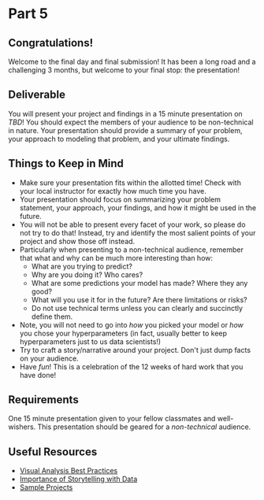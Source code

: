 # Part 5

## Congratulations!

Welcome to the final day and final submission! It has been a long road and a challenging 3 months, but welcome to your final stop: the presentation!

## Deliverable

You will present your project and findings in a 15 minute presentation on _TBD_! You should expect the members of your audience to be non-technical in nature. Your presentation should provide a summary of your problem, your approach to modeling that problem, and your ultimate findings. 

## Things to Keep in Mind

- Make sure your presentation fits within the allotted time!  Check with your local instructor for exactly how much time you have.
- Your presentation should focus on summarizing your problem statement, your approach, your findings, and how it might be used in the future.
- You will not be able to present every facet of your work, so please do not try to do that! Instead, try and identify the most salient points of your project and show those off instead.
- Particularly when presenting to a non-technical audience, remember that what and why can be much more interesting than how:
  - What are you trying to predict?
  - Why are you doing it?  Who cares?
  - What are some predictions your model has made?  Where they any good?
  - What will you use it for in the future?  Are there limitations or risks?
  - Do not use technical terms unless you can clearly and succinctly define them.
- Note, you will not need to go into _how_ you picked your model or _how_ you chose your hyperparameters (in fact, usually better to keep hyperparameters just to us data scientists!)
- Try to craft a story/narrative around your project.  Don't just dump facts on your audience.
- Have _fun_! This is a celebration of the 12 weeks of hard work that you have done!

## Requirements

One 15 minute presentation given to your fellow classmates and well-wishers.  This presentation should be geared for a *non-technical* audience.

## Useful Resources

- [Visual Analysis Best Practices](https://drive.google.com/file/d/0Bx2SHQGVqWasWUpNX28yMTVuS1U/view)
- [Importance of Storytelling with Data](https://drive.google.com/file/d/0Bx2SHQGVqWasTmhYM1FHX3JfNEU/view)
- [Sample Projects](https://gallery.generalassemb.ly/DS?metro=)
